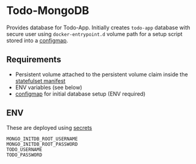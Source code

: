 # Todo-MongoDB

Provides database for Todo-App. Initially creates `todo-app` database with secure user using `docker-entrypoint.d` volume path for a setup script stored into a [configmap](/todo-app/todo-app-mongodb/manifests/configmap.yaml).

## Requirements

- Persistent volume attached to the persistent volume claim inside the [statefulset manifest](/todo-app/todo-app-mongodb/manifests/ss.yaml)
- ENV variables (see below)
- [configmap](/todo-app/todo-app-mongodb/manifests/configmap.yaml) for initial database setup (ENV required)

## ENV

These are deployed using [secrets](https://kubernetes.io/docs/concepts/configuration/secret/)

```
MONGO_INITDB_ROOT_USERNAME
MONGO_INITDB_ROOT_PASSWORD
TODO_USERNAME
TODO_PASSWORD
```
